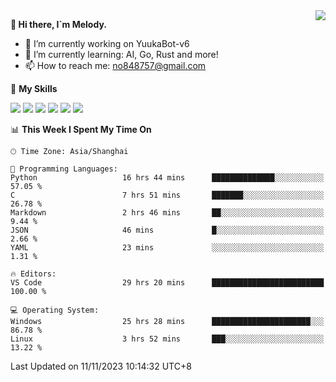 <a href="#">
  <img align="right" src="https://github-readme-stats.vercel.app/api?username=melodyyuuka&count_private=true&show_icons=true" />
</a>

**👋 Hi there, I`m Melody.**

- 🔭 I’m currently working on YuukaBot-v6
- 🌱 I’m currently learning: AI, Go, Rust and more!
- 📫 How to reach me: no848757@gmail.com

🌟 **My Skills** 

![](https://img.shields.io/badge/-Python-3e74a2?style=flat-square&logo=Python&logoColor=fff)
![](https://img.shields.io/badge/-Java-007396?style=flat-square&logo=OpenJDK&logoColor=fff)
![](https://img.shields.io/badge/-Node.js-339933?style=flat-square&logo=Node.js&logoColor=fff)
![](https://img.shields.io/badge/-Git-f05032?style=flat-square&logo=git&logoColor=fff)
![](https://img.shields.io/badge/-PostgreSQL-4169e1?style=flat-square&logo=PostgreSQL&logoColor=fff)
![](https://img.shields.io/badge/-VSCode-007acc?style=flat-square&logo=Visual-Studio-Code&logoColor=fff)


<!--START_SECTION:waka-->
📊 **This Week I Spent My Time On** 

```text
🕑︎ Time Zone: Asia/Shanghai

💬 Programming Languages: 
Python                   16 hrs 44 mins      ██████████████░░░░░░░░░░░   57.05 % 
C                        7 hrs 51 mins       ███████░░░░░░░░░░░░░░░░░░   26.78 % 
Markdown                 2 hrs 46 mins       ██░░░░░░░░░░░░░░░░░░░░░░░    9.44 % 
JSON                     46 mins             █░░░░░░░░░░░░░░░░░░░░░░░░    2.66 % 
YAML                     23 mins             ░░░░░░░░░░░░░░░░░░░░░░░░░    1.31 % 

🔥 Editors: 
VS Code                  29 hrs 20 mins      █████████████████████████   100.00 % 

💻 Operating System: 
Windows                  25 hrs 28 mins      ██████████████████████░░░   86.78 % 
Linux                    3 hrs 52 mins       ███░░░░░░░░░░░░░░░░░░░░░░   13.22 % 
```


 Last Updated on 11/11/2023 10:14:32 UTC+8
<!--END_SECTION:waka-->
